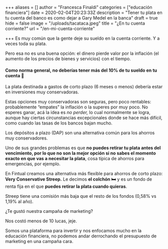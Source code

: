 +++
aliases = []
author = "Francesca Finaldi"
categories = ["educación financiera"]
date = 2020-02-04T20:23:33Z
description = "Tener tu plata en tu cuenta del banco es como dejar a Gary Medel en la banca"
draft = true
hide = false
image = "/uploads/tacataca.jpeg"
title = "¿En tu cuenta corriente?"
url = "/en-mi-cuenta-corriente"

+++
Es muy común que la gente deje su sueldo en la cuenta corriente. Y a veces toda su plata.

Pero esa no es una buena opción: el dinero pierde valor por la inflación (el aumento de los precios de bienes y servicios) con el tiempo.

#### **Como norma general, no deberías tener más del 10% de tu sueldo en tu cuenta 👀**

La plata destinada a gastos de corto plazo (6 meses o menos) debería estar en inversiones muy conservadoras.

Estas opciones muy conservadoras son seguras, pero poco rentables: probablemente “empates” la inflación o la superes por muy poco. No esperes ganar, acá la idea es _no perder,_ lo cual normalmente se logra, aunque hay ciertas circunstancias excepcionales donde se hace más difícil, como cuando las tasas de los bancos bajan mucho.

Los depósitos a plazo (DAP) son una alternativa común para los ahorros muy conservadores.

Uno de sus grandes problemas es que **no puedes retirar tu plata antes del vencimiento, por lo que no son la mejor opción si no sabes el momento exacto en que vas a necesitar la plata**, cosa típica de ahorros para emergencias, por ejemplo.

En Fintual creamos una alternativa más flexible para ahorros de corto plazo: **Very Conservative Streep.** Le decimos **el colchón 🛏** y es un fondo de renta fija en el que **puedes retirar la plata cuando quieras**.

Streep tiene una comisión más baja que el resto de los fondos (0,58% vs 1,19% al año).

¿Te gustó nuestra campaña de marketing? 

Nos costó menos de 10 lucas, jeje.

Somos una plataforma para invertir y nos enfocamos mucho en la educación financiera, no podemos andar derrochando el presupuesto de marketing en una campaña cara.